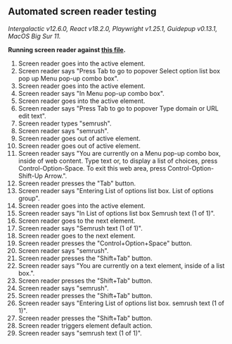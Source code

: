 ## Automated screen reader testing

_Intergalactic v12.6.0, React v18.2.0, Playwright v1.25.1,
Guidepup v0.13.1, MacOS Big Sur 11._

**Running screen reader against [this file](https://github.com/semrush/intergalactic/blob/master/website/docs/components/auto-tips/examples/autosuggest.jsx).**

1. Screen reader goes into the active element.
2. Screen reader says "Press Tab to go to popover Select option list box pop up Menu pop-up combo box".
3. Screen reader goes into the active element.
4. Screen reader says "In Menu pop-up combo box".
5. Screen reader goes into the active element.
6. Screen reader says "Press Tab to go to popover Type domain or URL edit text".
7. Screen reader types "semrush".
8. Screen reader says "semrush".
9. Screen reader goes out of active element.
10. Screen reader goes out of active element.
11. Screen reader says "You are currently on a Menu pop-up combo box, inside of web content. Type text or, to display a list of choices, press Control-Option-Space. To exit this web area, press Control-Option-Shift-Up Arrow.".
12. Screen reader presses the "Tab" button.
13. Screen reader says "Entering List of options list box. List of options group".
14. Screen reader goes into the active element.
15. Screen reader says "In List of options list box Semrush text (1 of 1)".
16. Screen reader goes to the next element.
17. Screen reader says "Semrush text (1 of 1)".
18. Screen reader goes to the next element.
19. Screen reader presses the "Control+Option+Space" button.
20. Screen reader says "semrush".
21. Screen reader presses the "Shift+Tab" button.
22. Screen reader says "You are currently on a text element, inside of a list box.".
23. Screen reader presses the "Shift+Tab" button.
24. Screen reader says "semrush".
25. Screen reader presses the "Shift+Tab" button.
26. Screen reader says "Entering List of options list box. semrush text (1 of 1)".
27. Screen reader presses the "Shift+Tab" button.
28. Screen reader triggers element default action.
29. Screen reader says "semrush text (1 of 1)".
